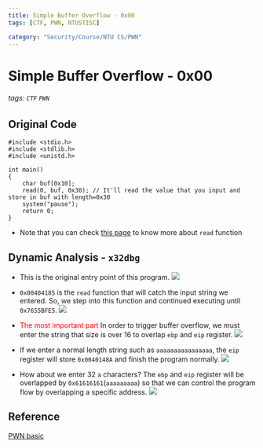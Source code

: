 ```yaml
---
title: Simple Buffer Overflow - 0x00
tags: [CTF, PWN, NTUSTISC]

category: "Security/Course/NTU CS/PWN"
---
```


# Simple Buffer Overflow - 0x00
###### tags: `CTF` `PWN`

## Original Code
```cpp!
#include <stdio.h>
#include <stdlib.h>
#include <unistd.h>

int main()
{
    char buf[0x10];
    read(0, buf, 0x30); // It'll read the value that you input and store in buf with length=0x30
    system("pause");
    return 0;
}
```

* Note that you can check [this page](https://www.dotcpp.com/course/460) to know more about `read` function


## Dynamic Analysis - `x32dbg`
* This is the original entry point of this program.
![](https://imgur.com/DWOL9Hy.png)

* `0x00404185` is the `read` function that will catch the input string we entered. So, we step into this function and continued executing until `0x7655BFE5`.
![](https://imgur.com/8rZnZvV.png)

* <font color="FF0000">The most important part</font>
In order to trigger buffer overflow, we must enter the string that size is over 16 to overlap `ebp` and `eip` register.
![](https://imgur.com/3t5cfcB.png)

* If we enter a normal length string such as `aaaaaaaaaaaaaaaa`, the `eip` register will store `0x0040148A` and finish the program normally.
![](https://imgur.com/RECKqeR.png)

* How about we enter 32 `a` characters?
The `ebp` and `eip` register will be overlapped by `0x61616161`(`aaaaaaaaa`) so that we can control the program flow by overlapping a specific address.
![](https://imgur.com/Kwly9MZ.png)

## Reference
[PWN basic](https://youtu.be/8zO47WDUdIk)
